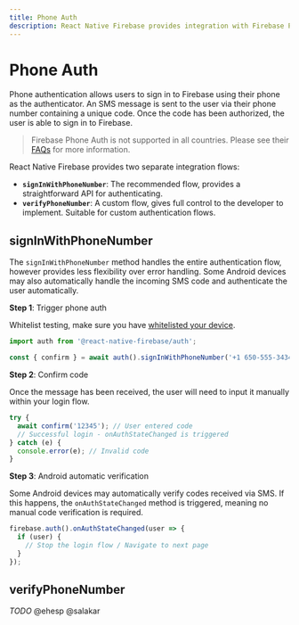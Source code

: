 ```yaml
---
title: Phone Auth
description: React Native Firebase provides integration with Firebase Phone Authentication.
---
```


# Phone Auth

Phone authentication allows users to sign in to Firebase using their phone as the authenticator. An SMS message is sent
to the user via their phone number containing a unique code. Once the code has been authorized, the user is able to
sign in to Firebase.

> Firebase Phone Auth is not supported in all countries. Please see their [FAQs](https://firebase.google.com/support/faq/#develop) for more information.

React Native Firebase provides two separate integration flows:

- **`signInWithPhoneNumber`**: The recommended flow, provides a straightforward API for authenticating.
- **`verifyPhoneNumber`**: A custom flow, gives full control to the developer to implement. Suitable for custom
  authentication flows.

## signInWithPhoneNumber

The `signInWithPhoneNumber` method handles the entire authentication flow, however provides less flexibility over
error handling. Some Android devices may also automatically handle the incoming SMS code and authenticate the user
automatically.

**Step 1**: Trigger phone auth

Whitelist testing, make sure you have [whitelisted your device](https://firebase.google.com/docs/auth/ios/phone-auth#test-with-whitelisted-phone-numbers).

```js
import auth from '@react-native-firebase/auth';

const { confirm } = await auth().signInWithPhoneNumber('+1 650-555-3434');
```

**Step 2**: Confirm code

Once the message has been received, the user will need to input it manually within your login flow.

```js
try {
  await confirm('12345'); // User entered code
  // Successful login - onAuthStateChanged is triggered
} catch (e) {
  console.error(e); // Invalid code
}
```

**Step 3**: Android automatic verification

Some Android devices may automatically verify codes received via SMS. If this happens, the `onAuthStateChanged` method
is triggered, meaning no manual code verification is required.

```js
firebase.auth().onAuthStateChanged(user => {
  if (user) {
    // Stop the login flow / Navigate to next page
  }
});
```

## verifyPhoneNumber

_TODO_ @ehesp @salakar
